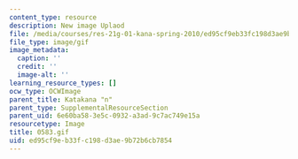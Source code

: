 ```yaml
---
content_type: resource
description: New image Uplaod
file: /media/courses/res-21g-01-kana-spring-2010/ed95cf9eb33fc198d3ae9b72b6cb7854_0583.gif
file_type: image/gif
image_metadata:
  caption: ''
  credit: ''
  image-alt: ''
learning_resource_types: []
ocw_type: OCWImage
parent_title: Katakana "n"
parent_type: SupplementalResourceSection
parent_uid: 6e60ba58-3e5c-0932-a3ad-9c7ac749e15a
resourcetype: Image
title: 0583.gif
uid: ed95cf9e-b33f-c198-d3ae-9b72b6cb7854
---
```


